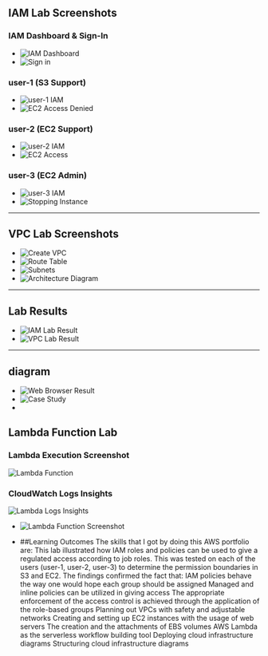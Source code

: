 ## IAM Lab Screenshots

### IAM Dashboard & Sign-In
- ![IAM Dashboard](images/Iamdashboard.png)
- ![Sign in](images/Sign_in_user-1.png)

### user-1 (S3 Support)
- ![user-1 IAM](images/user1.png)
- ![EC2 Access Denied](images/EC2.png)

### user-2 (EC2 Support)
- ![user-2 IAM](images/user2.png)
- ![EC2 Access](images/User2_EC2.png)

### user-3 (EC2 Admin)
- ![user-3 IAM](images/user3.png)
- ![Stopping Instance](images/user3_stopping_instance.png)

---

## VPC Lab Screenshots
- ![Create VPC](images/Create_VPC.png)
- ![Route Table](images/route_table_assoc.png)
- ![Subnets](images/subnets_list.png)
- ![Architecture Diagram](images/AWS_Architecture_Diagram.png)

---

## Lab Results
- ![IAM Lab Result](images/iam_lab_result.png)
- ![VPC Lab Result](images/vpc_lab_result.png)

---

## diagram
- ![Web Browser Result](images/webserver_browser.png)
- ![Case Study](images/case_study_1.png)
- 
## Lambda Function Lab

### Lambda Execution Screenshot
![Lambda Function](images/lambda_function.png)

### CloudWatch Logs Insights
![Lambda Logs Insights](images/lambda_logs_insights.png)

- ![Lambda Function Screenshot](images/lamdafunction.png)


- ##Learning Outcomes
The skills that I got by doing this AWS portfolio are:
This lab illustrated how IAM roles and policies can be used to give a regulated access according to job roles. 
This was tested on each of the users (user-1, user-2, user-3) to determine the permission boundaries in S3 and EC2. 
The findings confirmed the fact that:
IAM policies behave the way one would hope each group should be assigned
Managed and inline policies can be utilized in giving access
The appropriate enforcement of the access control is achieved through the application of the role-based groups
Planning out VPCs with safety and adjustable networks
Creating and setting up EC2 instances with the usage of web servers
The creation and the attachments of EBS volumes
AWS Lambda as the serverless workflow building tool
Deploying cloud infrastructure diagrams Structuring cloud infrastructure diagrams

